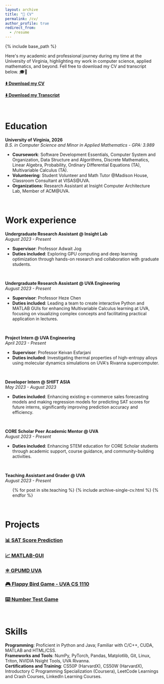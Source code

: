```yaml
---
layout: archive
title: "📄 CV"
permalink: /cv/
author_profile: true
redirect_from:
  - /resume
---
```


{% include base_path %}

Here's my academic and professional journey during my time at the University of Virginia, highlighting my work in computer science, applied mathematics, and beyond. Fell free to download my CV and transcript below. 🎓💼  

[**⬇️ Download my CV**](https://drive.google.com/file/d/17LJurBF-dPZPoZpdA896hSa8ghkW0ifj/view?usp=sharing)  

[**⬇️ Download my Transcript**](https://drive.google.com/file/d/1uVPoSy6UIb9WsYwLurv9nWmaTtWxeCo8/view?usp=sharing)

<br>

Education
======
**University of Virginia, 2026**  
_B.S. in Computer Science and Minor in Applied Mathematics - GPA: 3.989_
- **Coursework**: Software Development Essentials, Computer System and Organization, Data Structure and Algorithms, Discrete Mathematics, Linear Algebra, Probability, Ordinary Differential Equations (TA), Multivariable Calculus (TA).  
- **Volunteering**: Student Volunteer and Math Tutor @Madison House, Classroom Consultant at VISAS@UVA.  
- **Organizations**: Research Assistant at Insight Computer Architecture Lab, Member of ACM@UVA.

<br>

Work experience
======
**Undergraduate Research Assistant @ Insight Lab**  
_August 2023 - Present_
* **Supervisor**: Professor Adwait Jog
* **Duties included**: Exploring GPU computing and deep learning optimization through hands-on research and collaboration with graduate students.

<br>

**Undergraduate Research Assistant @ UVA Engineering**  
_August 2023 - Present_  
* **Supervisor**: Professor Heze Chen
* **Duties included**: Leading a team to create interactive Python and MATLAB GUIs for enhancing Multivariable Calculus learning at UVA, focusing on visualizing complex concepts and facilitating practical application in lectures.

<br>

**Project Intern @ UVA Engineering**  
_April 2023 - Present_
* **Supervisor**: Professor Keivan Esfarjani
* **Duties included**: Investigating thermal properties of high-entropy alloys using molecular dynamics simulations on UVA's Rivanna supercomputer.

<br>

**Developer Intern @ SHIFT ASIA**  
_May 2023 - August 2023_
* **Duties included**: Enhancing existing e-commerce sales forecasting models and making regression models for predicting SAT scores for future interns, significantly improving prediction accuracy and efficiency.

<br>

**CORE Scholar Peer Academic Mentor @ UVA**  
_August 2023 - Present_
* **Duties included**: Enhancing STEM education for CORE Scholar students through academic support, course guidance, and community-building activities.
  
<br>

**Teaching Assistant and Grader @ UVA**  
_August 2023 - Present_
  <ul>{% for post in site.teaching %}
    {% include archive-single-cv.html %}
  {% endfor %}</ul>

<br>

Projects
======
### [📊 SAT Score Prediction](https://github.com/huy310304/SAT-score-prediction)   
### [📈 MATLAB-GUI](https://github.com/huy310304/MATLAB-GUI-main)
### [⚛️ GPUMD UVA](https://github.com/huy310304/GPUMD-UVA)
### [🎮 Flappy Bird Game - UVA CS 1110](https://github.com/huy310304/flappy-bird-game)
### [⌨️ Number Test Game](https://github.com/huy310304/number-test-game)

<br>

Skills
======
**Programming**: Proficient in Python and Java; Familiar with C/C++, CUDA, MATLAB and HTML/CSS.  
**Frameworks and Tools**: NumPy, PyTorch, Pandas, Matplotlib, Git, Linux, Triton, NVIDIA Nsight Tools, UVA Rivanna.  
**Certifications and Training**: CS50P (HarvardX), CS50W (HarvardX), Introductory C Programming Specialization (Coursera), LeetCode Learnings and Crash Courses, LinkedIn Learning Courses.
